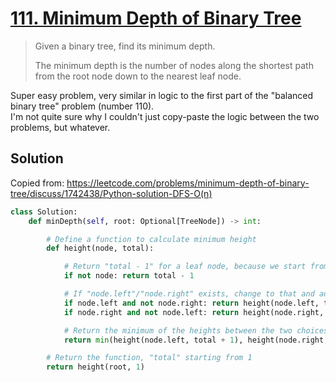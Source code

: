 # [111. Minimum Depth of Binary Tree](https://leetcode.com/problems/minimum-depth-of-binary-tree/)

> Given a binary tree, find its minimum depth.
>
> The minimum depth is the number of nodes along the shortest path from the root node down to the nearest leaf node.

Super easy problem, very similar in logic to the first part of the "balanced binary tree" problem (number 110).\
I'm not quite sure why I couldn't just copy-paste the logic between the two problems, but whatever.

## Solution

Copied from: https://leetcode.com/problems/minimum-depth-of-binary-tree/discuss/1742438/Python-solution-DFS-O(n)

```python
class Solution:
    def minDepth(self, root: Optional[TreeNode]) -> int:

        # Define a function to calculate minimum height
        def height(node, total):

            # Return "total - 1" for a leaf node, because we start from 1 (at the end of the solution)
            if not node: return total - 1

            # If "node.left"/"node.right" exists, change to that and add to total
            if node.left and not node.right: return height(node.left, total + 1)
            if node.right and not node.left: return height(node.right, total + 1)

            # Return the minimum of the heights between the two choices of left and right, if both sides exist
            return min(height(node.left, total + 1), height(node.right, total + 1))

        # Return the function, "total" starting from 1
        return height(root, 1)
```
